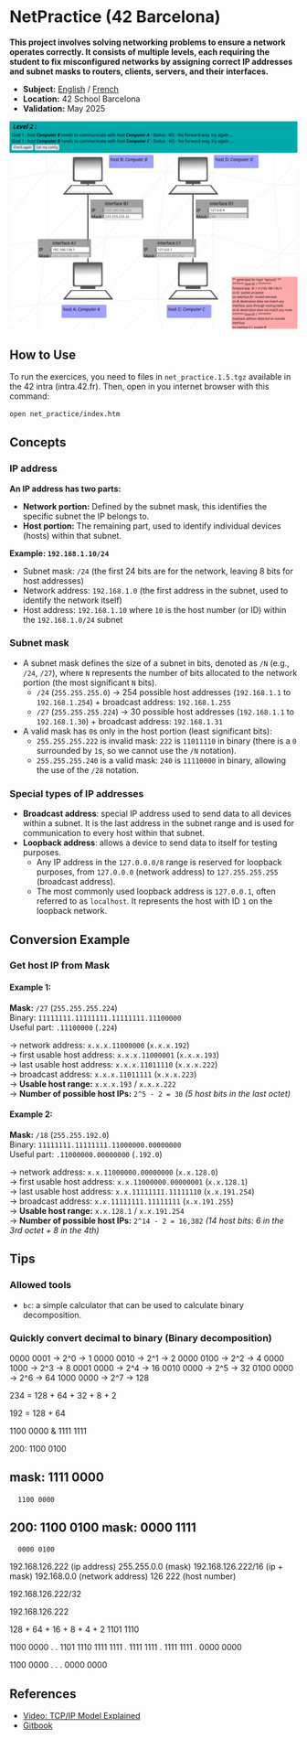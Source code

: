 # NetPractice (42 Barcelona)

**This project involves solving networking problems to ensure a network operates correctly. It consists of multiple levels, each requiring the student to fix misconfigured networks by assigning correct IP addresses and subnet masks to routers, clients, servers, and their interfaces.**

- **Subject:** [English](subject/en.subject.pdf) / [French](subject/fr.subject.pdf)
- **Location:** 42 School Barcelona
- **Validation:** May 2025

![NetPractice 42 Barcelona](images/netpractice-42.png "NetPractice 42 Barcelona project GIF")

## How to Use

To run the exercices, you need to files in `net_practice.1.5.tgz` available in the 42 intra (intra.42.fr).
Then, open in you internet browser with this command:

```bash
open net_practice/index.htm
```

## Concepts

### IP address

**An IP address has two parts:**
- **Network portion:** Defined by the subnet mask, this identifies the specific subnet the IP belongs to.
- **Host portion:** The remaining part, used to identify individual devices (hosts) within that subnet.

**Example: `192.168.1.10/24`**
- Subnet mask: `/24` (the first 24 bits are for the network, leaving 8 bits for host addresses)
- Network address: `192.168.1.0` (the first address in the subnet, used to identify the network itself)
- Host address: `192.168.1.10` where `10` is the host number (or ID) within the `192.168.1.0/24` subnet

### Subnet mask

- A subnet mask defines the size of a subnet in bits, denoted as `/N` (e.g., `/24`, `/27`), where `N` represents the number of bits allocated to the network portion (the most significant `N` bits).
	- `/24` (`255.255.255.0`) → 254 possible host addresses (`192.168.1.1` to `192.168.1.254`) + broadcast address: `192.168.1.255`
	- `/27` (`255.255.255.224`) → 30 possible host addresses (`192.168.1.1` to `192.168.1.30`) + broadcast address: `192.168.1.31`
- A valid mask has `0`s only in the host portion (least significant bits):
	- `255.255.255.222` is invalid mask: `222` is `11011110` in binary (there is a `0` surrounded by `1`s, so we cannot use the `/N` notation).
	- `255.255.255.240` is a valid mask: `240` is `11110000` in binary, allowing the use of the `/28` notation.

### Special types of IP addresses

- **Broadcast address**: special IP address used to send data to all devices within a subnet. It is the last address in the subnet range and is used for communication to every host within that subnet.
- **Loopback address**: allows a device to send data to itself for testing purposes.
	- Any IP address in the `127.0.0.0/8` range is reserved for loopback purposes, from `127.0.0.0` (network address) to `127.255.255.255` (broadcast address).
	- The most commonly used loopback address is `127.0.0.1`, often referred to as `localhost`. It represents the host with ID `1` on the loopback network.

## Conversion Example

### Get host IP from Mask

#### Example 1:

**Mask:** `/27` (`255.255.255.224`)\
Binary: `11111111.11111111.11111111.11100000`\
Useful part:					      `.11100000`			 (`.224`)

→ network address:			 `x.x.x.11000000`		(`x.x.x.192`)\
→ first usable host address:	 `x.x.x.11000001`		(`x.x.x.193`)\
→ last usable host address:	 `x.x.x.11011110`		(`x.x.x.222`)\
→ broadcast address:			 `x.x.x.11011111`		(`x.x.x.223`)\
→ **Usable host range:** `x.x.x.193` / `x.x.x.222`\
→ **Number of possible host IPs:** `2^5 - 2 = 30` *(5 host bits in the last octet)*

#### Example 2:

**Mask:** `/18` (`255.255.192.0`)\
Binary: `11111111.11111111.11000000.00000000`\
Useful part: `.11000000.00000000` (`.192.0`)

→ network address: `x.x.11000000.00000000` (`x.x.128.0`)\
→ first usable host address: `x.x.11000000.00000001` (`x.x.128.1`)\
→ last usable host address: `x.x.11111111.11111110` (`x.x.191.254`)\
→ broadcast address: `x.x.11111111.11111111` (`x.x.191.255`)\
→ **Usable host range:** `x.x.128.1` / `x.x.191.254`\
→ **Number of possible host IPs:** `2^14 - 2 = 16,382` *(14 host bits: 6 in the 3rd octet + 8 in the 4th)*

## Tips

### Allowed tools

- `bc`: a simple calculator that can be used to calculate binary decomposition.

### Quickly convert decimal to binary (Binary decomposition)

0000 0001 -> 2^0 -> 1
0000 0010 -> 2^1 -> 2
0000 0100 -> 2^2 -> 4
0000 1000 -> 2^3 -> 8
0001 0000 -> 2^4 -> 16
0010 0000 -> 2^5 -> 32
0100 0000 -> 2^6 -> 64
1000 0000 -> 2^7 -> 128

234 = 128 + 64 + 32 + 8 + 2


192 = 128 + 64

  1100 0000
& 1111 1111




200:  1100 0100

mask: 1111 0000
 ----------------
      1100 0000

200:  1100 0100
mask: 0000 1111
 ---------------
      0000 0100

192.168.126.222 (ip address)
255.255.0.0     (mask)
192.168.126.222/16 (ip + mask)
192.168.0.0     (network address)
        126 222 (host number)

192.168.126.222/32

192.168.126.222

128 + 64 + 16 + 8 + 4 + 2
1101 1110

1100 0000 .                       . 1101 1110
1111 1111 . 1111 1111 . 1111 1111 . 0000 0000

1100 0000 .           .           . 0000 0000

## References

- [Video: TCP/IP Model Explained](https://www.youtube.com/watch?v=OTwp3xtd4dg)
- [Gitbook](https://42-cursus.gitbook.io/guide/rank-04/netpractice/theory)